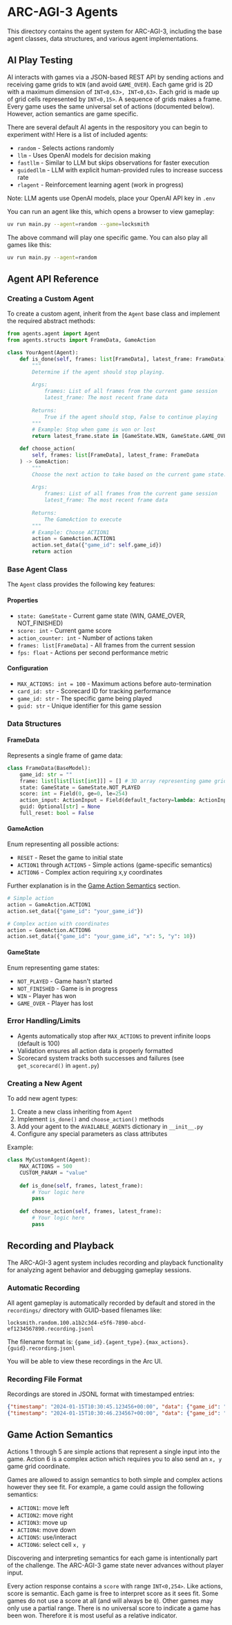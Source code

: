 # ARC-AGI-3 Agents

This directory contains the agent system for ARC-AGI-3, including the base agent classes, data structures, and various agent implementations.

## AI Play Testing

AI interacts with games via a JSON-based REST API by sending actions and receiving game grids to `WIN` (and avoid `GAME_OVER`). Each game grid is 2D with a maximum dimension of `INT<0,63>, INT<0,63>`. Each grid is made up of grid cells represented by `INT<0,15>`. A sequence of grids makes a frame. Every game uses the same universal set of actions (documented below). However, action semantics are game specific.

There are several default AI agents in the respository you can begin to experiment with! Here is a list of included agents:

* `random` - Selects actions randomly
* `llm` - Uses OpenAI models for decision making
* `fastllm` - Similar to LLM but skips observations for faster execution
* `guidedllm` - LLM with explicit human-provided rules to increase success rate
* `rlagent` - Reinforcement learning agent (work in progress)

Note: LLM agents use OpenAI models, place your OpenAI API key in `.env`

You can run an agent like this, which opens a browser to view gameplay:

```bash
uv run main.py --agent=random --game=locksmith
```

The above command will play one specific game. You can also play all games like this:

```bash
uv run main.py --agent=random
```

## Agent API Reference

### Creating a Custom Agent

To create a custom agent, inherit from the `Agent` base class and implement the required abstract methods:

```python
from agents.agent import Agent
from agents.structs import FrameData, GameAction

class YourAgent(Agent):
    def is_done(self, frames: list[FrameData], latest_frame: FrameData) -> bool:
        """
        Determine if the agent should stop playing.
        
        Args:
            frames: List of all frames from the current game session
            latest_frame: The most recent frame data
            
        Returns:
            True if the agent should stop, False to continue playing
        """
        # Example: Stop when game is won or lost
        return latest_frame.state in [GameState.WIN, GameState.GAME_OVER]

    def choose_action(
        self, frames: list[FrameData], latest_frame: FrameData
    ) -> GameAction:
        """
        Choose the next action to take based on the current game state.
        
        Args:
            frames: List of all frames from the current game session
            latest_frame: The most recent frame data
            
        Returns:
            The GameAction to execute
        """
        # Example: Choose ACTION1
        action = GameAction.ACTION1
        action.set_data({"game_id": self.game_id})
        return action
```

### Base Agent Class

The `Agent` class provides the following key features:

#### Properties
- `state: GameState` - Current game state (WIN, GAME_OVER, NOT_FINISHED)
- `score: int` - Current game score
- `action_counter: int` - Number of actions taken
- `frames: list[FrameData]` - All frames from the current session
- `fps: float` - Actions per second performance metric

#### Configuration
- `MAX_ACTIONS: int = 100` - Maximum actions before auto-termination
- `card_id: str` - Scorecard ID for tracking performance
- `game_id: str` - The specific game being played
- `guid: str` - Unique identifier for this game session

### Data Structures

#### FrameData
Represents a single frame of game data:
```python
class FrameData(BaseModel):
    game_id: str = ""
    frame: list[list[list[int]]] = [] # 3D array representing game grids
    state: GameState = GameState.NOT_PLAYED
    score: int = Field(0, ge=0, le=254)
    action_input: ActionInput = Field(default_factory=lambda: ActionInput())
    guid: Optional[str] = None
    full_reset: bool = False
```

#### GameAction
Enum representing all possible actions:
- `RESET` - Reset the game to initial state
- `ACTION1` through `ACTION5` - Simple actions (game-specific semantics)
- `ACTION6` - Complex action requiring x,y coordinates

Further explanation is in the [Game Action Semantics](#game-action-semantics) section.

```python
# Simple action
action = GameAction.ACTION1
action.set_data({"game_id": "your_game_id"})

# Complex action with coordinates
action = GameAction.ACTION6
action.set_data({"game_id": "your_game_id", "x": 5, "y": 10})
```

#### GameState
Enum representing game states:
- `NOT_PLAYED` - Game hasn't started
- `NOT_FINISHED` - Game is in progress
- `WIN` - Player has won
- `GAME_OVER` - Player has lost

### Error Handling/Limits

- Agents automatically stop after `MAX_ACTIONS` to prevent infinite loops (default is 100)
- Validation ensures all action data is properly formatted
- Scorecard system tracks both successes and failures (see `get_scorecard()` in `agent.py`)

### Creating a New Agent

To add new agent types:

1. Create a new class inheriting from `Agent`
2. Implement `is_done()` and `choose_action()` methods
3. Add your agent to the `AVAILABLE_AGENTS` dictionary in `__init__.py`
4. Configure any special parameters as class attributes

Example:
```python
class MyCustomAgent(Agent):
    MAX_ACTIONS = 500
    CUSTOM_PARAM = "value"
    
    def is_done(self, frames, latest_frame):
        # Your logic here
        pass
        
    def choose_action(self, frames, latest_frame):
        # Your logic here
        pass
```

## Recording and Playback

The ARC-AGI-3 agent system includes recording and playback functionality for analyzing agent behavior and debugging gameplay sessions.

### Automatic Recording

All agent gameplay is automatically recorded by default and stored in the `recordings/` directory with GUID-based filenames like:
```
locksmith.random.100.a1b2c3d4-e5f6-7890-abcd-ef1234567890.recording.jsonl
```

The filename format is: `{game_id}.{agent_type}.{max_actions}.{guid}.recording.jsonl`

You will be able to view these recordings in the Arc UI.

### Recording File Format

Recordings are stored in JSONL format with timestamped entries:

```json
{"timestamp": "2024-01-15T10:30:45.123456+00:00", "data": {"game_id": "locksmith", "frame": [...], "state": "NOT_FINISHED", "score": 5, "action_input": {"id": "ACTION1", "data": {...}}}}
{"timestamp": "2024-01-15T10:30:46.234567+00:00", "data": {"game_id": "locksmith", "frame": [...], "state": "NOT_FINISHED", "score": 6, "action_input": {"id": "ACTION2", "data": {...}}}}
```

## Game Action Semantics

Actions 1 through 5 are simple actions that represent a single input into the game. Action 6 is a complex action which requires you to also send an `x, y` game grid coordinate.

Games are allowed to assign semantics to both simple and complex actions however they see fit. For example, a game could assign the following semantics:
* `ACTION1`: move left
* `ACTION2`: move right  
* `ACTION3`: move up
* `ACTION4`: move down
* `ACTION5`: use/interact
* `ACTION6`: select cell `x, y`

Discovering and interpreting semantics for each game is intentionally part of the challenge. The ARC-AGI-3 game state never advances without player input.

Every action response contains a `score` with range `INT<0,254>`. Like actions, score is semantic. Each game is free to interpret score as it sees fit. Some games do not use a score at all (and will always be `0`). Other games may only use a partial range. There is no universal score to indicate a game has been won. Therefore it is most useful as a relative indicator.